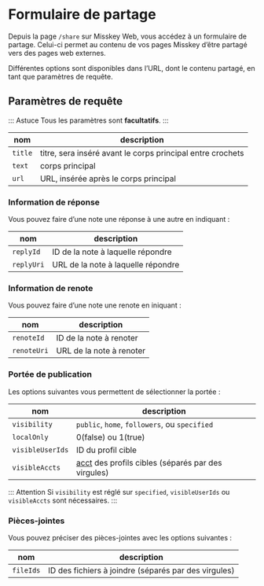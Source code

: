 # Formulaire de partage

Depuis la page `/share` sur Misskey Web, vous accédez à un formulaire de partage. Celui-ci permet au contenu de vos pages Misskey d’être partagé vers des pages web externes.

Différentes options sont disponibles dans l’URL, dont le contenu partagé, en tant que paramètres de requête.

## Paramètres de requête

::: Astuce
Tous les paramètres sont **facultatifs**.
:::

| nom | description |
| ---- | ---- |
| `title` | titre, sera inséré avant le corps principal entre crochets |
| `text` | corps principal |
| `url` | URL, insérée après le corps principal |

### Information de réponse

Vous pouvez faire d’une note une réponse à une autre en indiquant :

| nom | description |
| ---- | ---- |
| `replyId` | ID de la note à laquelle répondre |
| `replyUri` | URL de la note à laquelle répondre |

### Information de renote

Vous pouvez faire d’une note une renote en iniquant :

| nom | description |
| ---- | ---- |
| `renoteId` | ID de la note à renoter |
| `renoteUri` | URL de la note à renoter |

### Portée de publication

Les options suivantes vous permettent de sélectionner la portée :

| nom | description |
| ---- | ---- |
| `visibility` | `public`, `home`, `followers`, ou `specified` |
| `localOnly` | 0(false) ou 1(true) |
| `visibleUserIds` | ID du profil cible |
| `visibleAccts` | [acct](../glossary.md#acct) des profils cibles (séparés par des virgules) |

::: Attention
Si `visibility` est réglé sur `specified`,  `visibleUserIds` ou `visibleAccts` sont nécessaires.
:::

### Pièces-jointes

Vous pouvez préciser des pièces-jointes avec les options suivantes :

| nom | description |
| ---- | ---- |
| `fileIds` | ID des fichiers à joindre (séparés par des virgules) |
